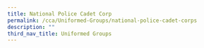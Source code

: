 ```yaml
---
title: National Police Cadet Corp
permalink: /cca/Uniformed-Groups/national-police-cadet-corps
description: ""
third_nav_title: Uniformed Groups
---
```

